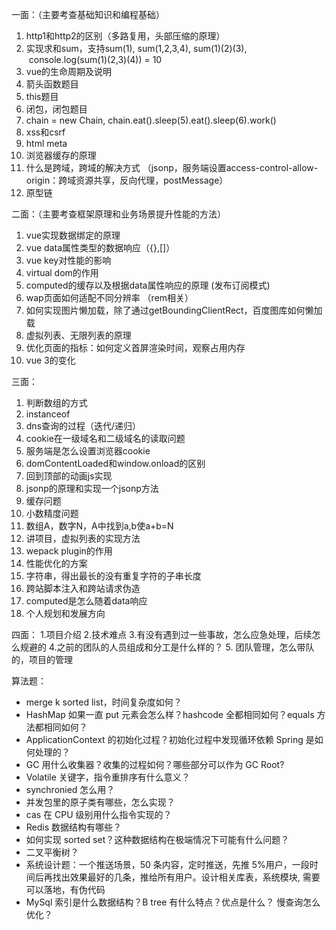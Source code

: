 
一面：（主要考查基础知识和编程基础）
1. http1和http2的区别（多路复用，头部压缩的原理）
2. 实现求和sum，支持sum(1), sum(1,2,3,4), sum(1)(2)(3),  console.log(sum(1)(2,3)(4)) = 10
3. vue的生命周期及说明
4. 箭头函数题目
5. this题目
6. 闭包，闭包题目
7. chain = new Chain, chain.eat().sleep(5).eat().sleep(6).work()
8. xss和csrf
9. html meta
10. 浏览器缓存的原理
11. 什么是跨域，跨域的解决方式 （jsonp，服务端设置access-control-allow-origin：跨域资源共享，反向代理，postMessage）
12. 原型链

二面：（主要考查框架原理和业务场景提升性能的方法）
1. vue实现数据绑定的原理
2. vue data属性类型的数据响应（{},[]）
3. vue key对性能的影响
4. virtual dom的作用
5. computed的缓存以及根据data属性响应的原理 (发布订阅模式)
6. wap页面如何适配不同分辨率 （rem相关）
7. 如何实现图片懒加载，除了通过getBoundingClientRect，百度图库如何懒加载
8. 虚拟列表、无限列表的原理
9. 优化页面的指标：如何定义首屏渲染时间，观察占用内存
10. vue 3的变化
    

三面：
1. 判断数组的方式
2. instanceof
3. dns查询的过程（迭代/递归）
4. cookie在一级域名和二级域名的读取问题
5. 服务端是怎么设置浏览器cookie
6. domContentLoaded和window.onload的区别
7. 回到顶部的动画js实现
8. jsonp的原理和实现一个jsonp方法
9. 缓存问题
10. 小数精度问题
11. 数组A，数字N，A中找到a,b使a+b=N
12. 讲项目，虚拟列表的实现方法
13. wepack plugin的作用
14. 性能优化的方案
15. 字符串，得出最长的没有重复字符的子串长度
16. 跨站脚本注入和跨站请求伪造
17. computed是怎么随着data响应
18. 个人规划和发展方向

四面：
1.项目介绍
2.技术难点
3.有没有遇到过一些事故，怎么应急处理，后续怎么规避的
4.之前的团队的人员组成和分工是什么样的？
5. 团队管理，怎么带队的，项目的管理


算法题： 
- merge k sorted list，时间复杂度如何？ 
- HashMap 如果一直 put 元素会怎么样？hashcode 全都相同如何？equals 方法都相同如何？
- ApplicationContext 的初始化过程？初始化过程中发现循环依赖 Spring 是如何处理的？ 
- GC 用什么收集器？收集的过程如何？哪些部分可以作为 GC Root? 
- Volatile 关键字，指令重排序有什么意义？
- synchronied 怎么用？ 
- 并发包里的原子类有哪些，怎么实现？
- cas 在 CPU 级别用什么指令实现的？ 
- Redis 数据结构有哪些？
- 如何实现 sorted set？这种数据结构在极端情况下可能有什么问题？
- 二叉平衡树？ 
- 系统设计题：一个推送场景，50 条内容，定时推送，先推 5%用户，一段时间后再找出效果最好的几条，推给所有用户。设计相关库表，系统模块, 需要可以落地，有伪代码 
- MySql 索引是什么数据结构？B tree 有什么特点？优点是什么？ 慢查询怎么优化？ 


